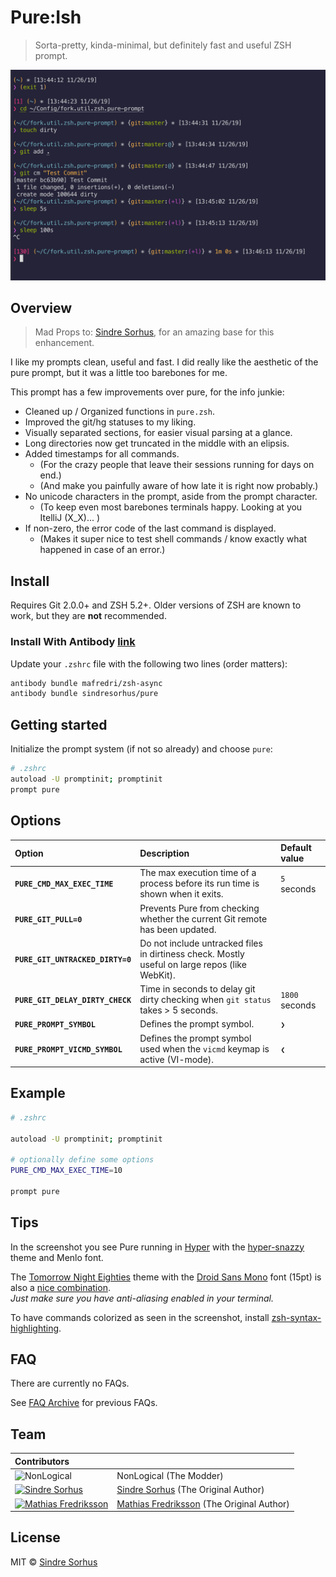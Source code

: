 # Pure:Ish

> Sorta-pretty, kinda-minimal, but definitely fast and useful ZSH prompt.

<img src="screenshot.png" width="864">

## Overview

> Mad Props to: [Sindre Sorhus](https://github.com/sindresorhus), for an amazing base for this enhancement.

I like my prompts clean, useful and fast. I did really like the aesthetic of the pure prompt, but it was a little too barebones for me.

This prompt has a few improvements over pure, for the info junkie:

- Cleaned up / Organized functions in `pure.zsh`.
- Improved the git/hg statuses to my liking.
- Visually separated sections, for easier visual parsing at a glance.
- Long directories now get truncated in the middle with an elipsis.
- Added timestamps for all commands.
    - (For the crazy people that leave their sessions running for days on end.)
    - (And make you painfully aware of how late it is right now probably.)
- No unicode characters in the prompt, aside from the prompt character.
    - (To keep even most barebones terminals happy. Looking at you ItelliJ (X_X)... )
- If non-zero, the error code of the last command is displayed.
    - (Makes it super nice to test shell commands / know exactly what happened in case of an error.)

<!-- ### Why?

- Comes with the perfect prompt character.
  Author went through the whole Unicode range to find it.
- Shows `git` branch and whether it's dirty (with a `*`).
- Indicates when you have unpushed/unpulled `git` commits with up/down arrows. *(Check is done asynchronously!)*
- Prompt character turns red if the last command didn't exit with `0`.
- Command execution time will be displayed if it exceeds the set threshold.
- Username and host only displayed when in an SSH session.
- Shows the current path in the title and the [current folder & command](screenshot-title-cmd.png) when a process is running.
- Support VI-mode indication by reverse prompt symbol (Zsh 5.3+).
- Makes an excellent starting point for your own custom prompt. -->


## Install

Requires Git 2.0.0+ and ZSH 5.2+. Older versions of ZSH are known to work, but they are **not** recommended.

### Install With Antibody [link](https://github.com/getantibody/antibody)

Update your `.zshrc` file with the following two lines (order matters):

```sh
antibody bundle mafredri/zsh-async
antibody bundle sindresorhus/pure
```

## Getting started

Initialize the prompt system (if not so already) and choose `pure`:

```sh
# .zshrc
autoload -U promptinit; promptinit
prompt pure
```

## Options

| Option                           | Description                                                                                    | Default value  |
| :------------------------------- | :--------------------------------------------------------------------------------------------- | :------------- |
| **`PURE_CMD_MAX_EXEC_TIME`**     | The max execution time of a process before its run time is shown when it exits.                | `5` seconds    |
| **`PURE_GIT_PULL=0`**            | Prevents Pure from checking whether the current Git remote has been updated.                   |                |
| **`PURE_GIT_UNTRACKED_DIRTY=0`** | Do not include untracked files in dirtiness check. Mostly useful on large repos (like WebKit). |                |
| **`PURE_GIT_DELAY_DIRTY_CHECK`** | Time in seconds to delay git dirty checking when `git status` takes > 5 seconds.               | `1800` seconds |
| **`PURE_PROMPT_SYMBOL`**         | Defines the prompt symbol.                                                                     | `❯`            |
| **`PURE_PROMPT_VICMD_SYMBOL`**   | Defines the prompt symbol used when the `vicmd` keymap is active (VI-mode).                    | `❮`            |

## Example

```sh
# .zshrc

autoload -U promptinit; promptinit

# optionally define some options
PURE_CMD_MAX_EXEC_TIME=10

prompt pure
```

## Tips

In the screenshot you see Pure running in [Hyper](https://hyper.is) with the [hyper-snazzy](https://github.com/sindresorhus/hyper-snazzy) theme and Menlo font.

The [Tomorrow Night Eighties](https://github.com/chriskempson/tomorrow-theme) theme with the [Droid Sans Mono](https://www.fontsquirrel.com/fonts/droid-sans-mono) font (15pt) is also a [nice combination](https://github.com/sindresorhus/pure/blob/95ee3e7618c6e2162a1e3cdac2a88a20ac3beb27/screenshot.png).<br>
*Just make sure you have anti-aliasing enabled in your terminal.*

To have commands colorized as seen in the screenshot, install [zsh-syntax-highlighting](https://github.com/zsh-users/zsh-syntax-highlighting).

## FAQ

There are currently no FAQs.

See [FAQ Archive](https://github.com/sindresorhus/pure/wiki/FAQ-Archive) for previous FAQs.

## Team

| Contributors | |
| :-- | :-- |
| ![NonLogical](https://github.com/nonlogicaldev.png?size=100) | NonLogical (The Modder) |
| [![Sindre Sorhus](https://github.com/sindresorhus.png?size=100)](http://sindresorhus.com) | [Sindre Sorhus](https://github.com/sindresorhus) (The Original Author) |
| [![Mathias Fredriksson](https://github.com/mafredri.png?size=100)](https://github.com/mafredri) | [Mathias Fredriksson](https://github.com/mafredri) (The Original Author) |


## License

MIT © [Sindre Sorhus](https://sindresorhus.com)
